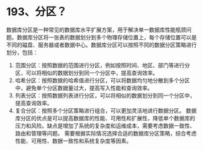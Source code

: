 # 193、分区？

数据库分区是一种常见的数据库水平扩展方案，用于解决单一数据库性能瓶颈问题。数据库分区将一张表的数据划分到多个物理存储位置上，每个存储位置可以是不同的磁盘、服务器或者数据中心。数据库分区可以按照不同的数据分区策略进行划分，包括：

1. 范围分区：按照数据的范围进行分区，例如按照时间、地区、部门等进行分区，可以将相似的数据划分到同一个分区中，提高查询效率。
2. 哈希分区：按照数据的哈希值进行分区，可以将数据均匀地分散到多个分区中，避免单个分区数据量过大，提高写入性能和查询效率。
3. 列表分区：按照数据列表进行分区，可以将相似的数据划分到同一个分区中，提高查询效率。
4. 复合分区：按照多个分区策略进行组合，可以更加灵活地进行数据分区。 数据库分区的优点是可以提高数据库的性能、可用性和扩展性，降低单个数据库的压力和风险。缺点是增加了系统的复杂度和运维成本，需要考虑数据一致性、路由和管理等问题。 需要根据实际情况选择合适的数据库分区策略，综合考虑性能、可用性、数据一致性和系统复杂度等因素。